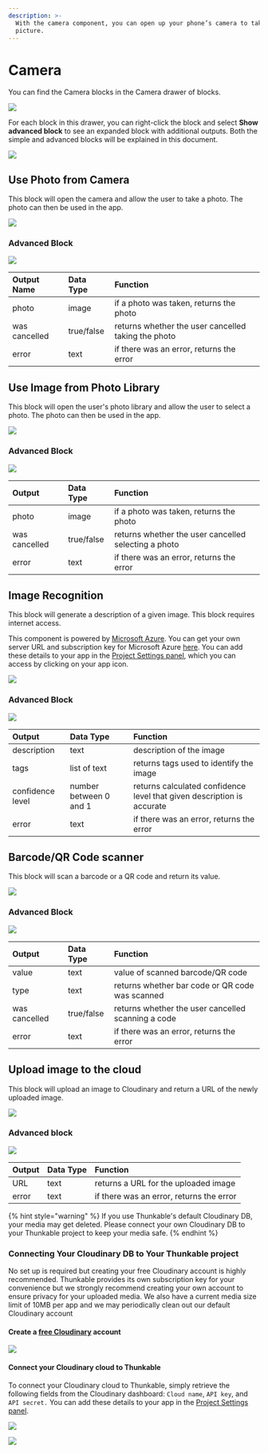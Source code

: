 ```yaml
---
description: >-
  With the camera component, you can open up your phone’s camera to take a
  picture.
---
```


# Camera

You can find the Camera blocks in the Camera drawer of blocks.

![](.gitbook/assets/camera-drawer.png)

For each block in this drawer, you can right-click the block and select **Show advanced block** to see an expanded block with additional outputs. Both the simple and advanced blocks will be explained in this document.

![](.gitbook/assets/image%20%28147%29.png)

## Use Photo from Camera

This block will open the camera and allow the user to take a photo. The photo can then be used in the app.

![](.gitbook/assets/image%20%28130%29.png)

### Advanced Block

![](.gitbook/assets/image%20%28172%29.png)

| Output Name | Data Type | Function |
| :--- | :--- | :--- |
| photo | image | if a photo was taken, returns the photo |
| was cancelled | true/false | returns whether the user cancelled taking the photo |
| error | text | if there was an error, returns the error |

## Use Image from Photo Library

This block will open the user's photo library and allow the user to select a photo. The photo can then be used in the app.

![](.gitbook/assets/image%20%28141%29.png)

### Advanced Block

![](.gitbook/assets/image%20%28132%29.png)

| Output | Data Type | Function |
| :--- | :--- | :--- |
| photo | image | if a photo was taken, returns the photo |
| was cancelled | true/false | returns whether the user cancelled selecting a photo |
| error | text | if there was an error, returns the error |

## Image Recognition

This block will generate a description of a given image. This block requires internet access.

This component is powered by [Microsoft Azure](https://blogs.microsoft.com/ai/azure-image-captioning/). You can get your own server URL and subscription key for Microsoft Azure [here](https://azure.microsoft.com/en-us/free/). You can add these details to your app in the [Project Settings panel](projects/project-settings.md#api-keys), which you can access by clicking on your app icon.

![](.gitbook/assets/image%20%28176%29.png)

### Advanced Block

![](.gitbook/assets/image%20%28158%29.png)



| Output | Data Type | Function |
| :--- | :--- | :--- |
| description | text | description of the image |
| tags | list of text | returns tags used to identify the image |
| confidence level | number between 0 and 1 | returns calculated confidence level that given description is accurate |
| error | text | if there was an error, returns the error |

## Barcode/QR Code scanner

This block will scan a barcode or a QR code and return its value.

![](.gitbook/assets/image%20%28168%29.png)

### Advanced Block

![](.gitbook/assets/image%20%28134%29.png)

| Output | Data Type | Function |
| :--- | :--- | :--- |
| value | text | value of scanned barcode/QR code |
| type | text | returns whether bar code or QR code was scanned |
| was cancelled | true/false | returns whether the user cancelled scanning a code |
| error | text | if there was an error, returns the error |

## Upload image to the cloud

This block will upload an image to Cloudinary and return a URL of the newly uploaded image.

![](.gitbook/assets/image%20%28160%29.png)

### Advanced block

![](.gitbook/assets/image%20%28156%29.png)

| Output | Data Type | Function |
| :--- | :--- | :--- |
| URL | text | returns a URL for the uploaded image |
| error | text | if there was an error, returns the error |

{% hint style="warning" %}
If you use Thunkable's default Cloudinary DB, your media may get deleted. Please connect your own Cloudinary DB to your Thunkable project to keep your media safe.
{% endhint %}

### Connecting Your Cloudinary DB to Your Thunkable project

No set up is required but creating your free Cloudinary account is highly recommended. Thunkable provides its own subscription key for your convenience but we strongly recommend creating your own account to ensure privacy for your uploaded media. We also have a current media size limit of 10MB per app and we may periodically clean out our default Cloudinary account

#### Create a [free Cloudinary](https://cloudinary.com/) account

![](.gitbook/assets/image%20%28191%29.png)

#### Connect your Cloudinary cloud to Thunkable

To connect your Cloudinary cloud to Thunkable, simply retrieve the following fields from the Cloudinary dashboard: `Cloud name`, `API key`, and `API secret.` You can add these details to your app in the [Project Settings panel](projects/project-settings.md#api-keys).

![](.gitbook/assets/image%20%28192%29.png)

![](.gitbook/assets/screen-shot-2021-04-16-at-3.24.13-pm.png)

